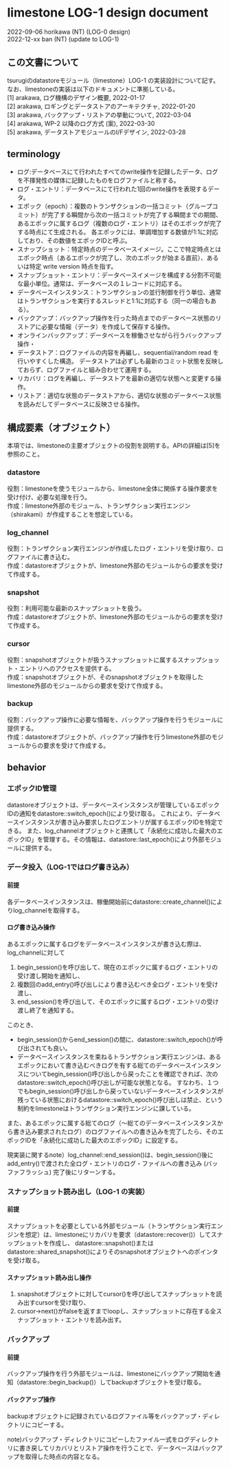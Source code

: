 # limestone LOG-1 design document

2022-09-06 horikawa (NT) (LOG-0 design)  
2022-12-xx ban (NT) (update to LOG-1)

## この文書について

tsurugiのdatastoreモジュール（limestone）LOG-1 の実装設計について記す。
なお、limestoneの実装は以下のドキュメントに準拠している。  
[1] arakawa, ログ機構のデザイン概要, 2022-01-17  
[2] arakawa, ロギングとデータストアのアーキテクチャ, 2022-01-20  
[3] arakawa, バックアップ・リストアの挙動について, 2022-03-04  
[4] arakawa, WP-2 以降のログ方式 (案), 2022-03-30  
[5] arakawa, データストアモジュールのI/Fデザイン, 2022-03-28

## terminology
* ログ:データベースにて行われたすべてのwrite操作を記録したデータ、ログを不揮発性の媒体に記録したものをログファイルと称する。
* ログ・エントリ：データベースにて行われた1回のwrite操作を表現するデータ。
* エポック（epoch）：複数のトランザクションの一括コミット（グループコミット）が完了する瞬間から次の一括コミットが完了する瞬間までの期間、
  あるエポックに属するログ（複数のログ・エントリ）はそのエポックが完了する時点にて生成される。
  各エポックには、単調増加する数値が1:1に対応しており、その数値をエポックIDと呼ぶ。
* スナップショット：特定時点のデータベースイメージ。ここで特定時点とはエポック時点（あるエポックが完了し、次のエポックが始まる直前）、あるいは特定 write version 時点を指す。
* スナップショット・エントリ：データベースイメージを構成する分割不可能な最小単位。通常は、データベースの１レコードに対応する。
* データベースインスタンス：トランザクションの並行制御を行う単位、通常はトランザクションを実行するスレッドと1:1に対応する（同一の場合もある）。
* バックアップ：バックアップ操作を行った時点までのデータベース状態のリストアに必要な情報（データ）を作成して保存する操作。
* オンラインバックアップ：データベースを稼働させながら行うバックアップ操作・
* データストア：ログファイルの内容を再編し、sequential/random read を行いやすくした構造。
  データストアは必ずしも最新のコミット状態を反映しておらず、ログファイルと組み合わせて運用する。
* リカバリ：ログを再編し、データストアを最新の適切な状態へと変更する操作。
* リストア：適切な状態のデータストアから、適切な状態のデータベース状態を読みだしてデータベースに反映させる操作。

## 構成要素（オブジェクト）
本項では、limestoneの主要オブジェクトの役割を説明する。APIの詳細は[5]を参照のこと。

### datastore
役割：limestoneを使うモジュールから、limestone全体に関係する操作要求を受け付け、必要な処理を行う。  
作成：limestone外部のモジュール、トランザクション実行エンジン（shirakami）が作成することを想定している。

### log_channel
役割：トランザクション実行エンジンが作成したログ・エントリを受け取り、ログファイルに書き込む。  
作成：datastoreオブジェクトが、limestone外部のモジュールからの要求を受けて作成する。

### snapshot
役割：利用可能な最新のスナップショットを扱う。  
作成：datastoreオブジェクトが、limestone外部のモジュールからの要求を受けて作成する。

### cursor
役割：snapshotオブジェクトが扱うスナップショットに属するスナップショット・エントリへのアクセスを提供する。  
作成：snapshotオブジェクトが、そのsnapshotオブジェクトを取得したlimestone外部のモジュールからの要求を受けて作成する。

### backup
役割：バックアップ操作に必要な情報を、バックアップ操作を行うモジュールに提供する。  
作成：datastoreオブジェクトが、バックアップ操作を行うlimestone外部のモジュールからの要求を受けて作成する。

## behavior
### エポックID管理
datastoreオブジェクトは、データベースインスタンスが管理しているエポックIDの通知をdatastore::switch_epoch()により受け取る。
これにより、データベースインスタンスが書き込み要求したログエントリが属するエポックIDを特定できる。
また、log_channelオブジェクトと連携して「永続化に成功した最大のエポックID」を管理する。その情報は、datastore::last_epoch()により外部モジュールに提供する。

### データ投入（LOG-1ではログ書き込み）
#### 前提
各データベースインスタンスは、稼働開始前にdatastore::create_channel()によりlog_channelを取得する。

#### ログ書き込み操作
あるエポックに属するログをデータベースインスタンスが書き込む際は、log_channelに対して
1. begin_session()を呼び出して、現在のエポックに属するログ・エントリの受け渡し開始を通知し、
2. 複数回のadd_entry()呼び出しにより書き込むべき全ログ・エントリを受け渡し、
3. end_session()を呼び出して、そのエポックに属するログ・エントリの受け渡し終了を通知する。

このとき、
* begin_session()からend_session()の間に、datastore::switch_epoch()が呼び出されても良い。
* データベースインスタンスを束ねるトランザクション実行エンジンは、あるエポックにおいて書き込むべきログを有する総てのデータベースインスタンスについてbegin_session()呼び出しから戻ったことを確認できれば、次のdatastore::switch_epoch()呼び出しが可能な状態となる。
すなわち、１つでもbegin_session()呼び出しから戻っていないデータベースインスタンスが残っている状態におけるdatastore::switch_epoch()呼び出しは禁止、という制約をlimestoneはトランザクション実行エンジンに課している。

また、あるエポックに属する総てのログ（～総てのデータベースインスタンスから書き込み要求されたログ）のログファイルへの書き込みを完了したら、そのエポックIDを「永続化に成功した最大のエポックID」に設定する。

現実装に関するnote）log_channel::end_session()は、begin_session()後にadd_entry()で渡された全ログ・エントリのログ・ファイルへの書き込み (バッファフラッシュ) 完了後にリターンする。

### スナップショット読み出し（LOG-1 の実装）
#### 前提
スナップショットを必要としている外部モジュール（トランザクション実行エンジンを想定）は、limestoneにリカバリを要求（datastore::recover()）してスナップショットを作成し、
datastore::snapshot()またはdatastore::shared_snapshot()によりそのsnapshotオブジェクトへのポインタを受け取る。

#### スナップショット読み出し操作
1. snapshotオブジェクトに対してcursor()を呼び出してスナップショットを読み出すcursorを受け取り、
2. cursor->next()がfalseを返すまでloopし、スナップショットに存在する全スナップショット・エントリを読み出す。

### バックアップ
#### 前提
バックアップ操作を行う外部モジュールは、limestoneにバックアップ開始を通知（datastore::begin_backup()）してbackupオブジェクトを受け取る。

#### バックアップ操作
backupオブジェクトに記録されているログファイル等をバックアップ・ディレクトリにコピーする。

note)バックアップ・ディレクトリにコピーしたファイル一式をログディレクトリに書き戻してリカバリとリストア操作を行うことで、データベースはバックアップを取得した時点の内容となる。
